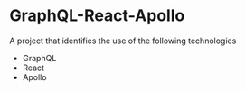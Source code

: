 # GraphQL-React-Apollo
A project that identifies the use of the following technologies
* GraphQL
* React
* Apollo
